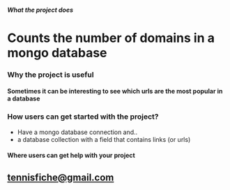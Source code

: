 

##### What the project does

# Counts the number of domains in a mongo database


### Why the project is useful

#### Sometimes it can be interesting to see which urls are the most popular in a database
 
### How users can get started with the project?

* Have a mongo database connection and..
* a database collection with a field that contains links (or urls)


#### Where users can get help with your project

## tennisfiche@gmail.com


